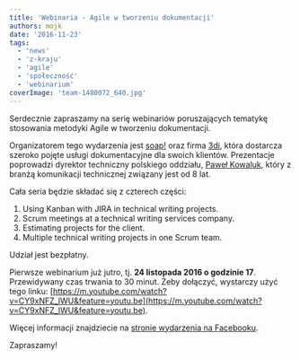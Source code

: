 ```yaml
---
title: 'Webinaria - Agile w tworzeniu dokumentacji'
authors: mojk
date: '2016-11-23'
tags:
  - 'news'
  - 'z-kraju'
  - 'agile'
  - 'społeczność'
  - 'webinarium'
coverImage: 'team-1480072_640.jpg'
---
```


Serdecznie zapraszamy na serię webinariów poruszających tematykę stosowania
metodyki Agile w tworzeniu dokumentacji.

<!--truncate-->

Organizatorem tego wydarzenia jest [soap!](http://soapconf.com/) oraz firma
[3di](http://3di.com.pl/), która dostarcza szeroko pojęte usługi dokumentacyjne
dla swoich klientów. Prezentacje poprowadzi dyrektor techniczny polskiego
oddziału, [Paweł Kowaluk](https://pl.linkedin.com/in/pawelkowaluk), który z
branżą komunikacji technicznej związany jest od 8 lat.

Cała seria będzie składać się z czterech części:

1. Using Kanban with JIRA in technical writing projects.
2. Scrum meetings at a technical writing services company.
3. Estimating projects for the client.
4. Multiple technical writing projects in one Scrum team.

Udział jest bezpłatny.

Pierwsze webinarium już jutro, tj. **24 listopada 2016 o godzinie 17**.
Przewidywany czas trwania to 30 minut. Żeby dołączyć, wystarczy użyć tego
linku: [https://m.youtube.com/watch?v=CY9xNFZ_lWU&feature=youtu.be](https://m.youtube.com/watch?v=CY9xNFZ_lWU&feature=youtu.be).

Więcej informacji znajdziecie na
[stronie wydarzenia na Facebooku](https://www.facebook.com/events/340592302962833/).

Zapraszamy!
